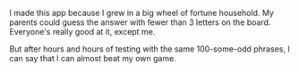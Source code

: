 I made this app because I grew in a big wheel of fortune household. My parents could guess the answer with fewer than 3 letters on the board. Everyone's really good at it, except me. 

But after hours and hours of testing with the same 100-some-odd phrases, I can say that I can almost beat my own game.